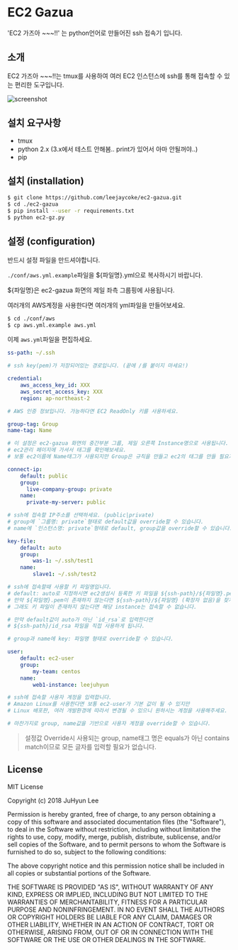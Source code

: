 # EC2 Gazua

'EC2 가즈아 ~~~!!' 는 python언어로 만들어진 ssh 접속기 입니다.

## 소개

EC2 가즈아 ~~~!!는 tmux를 사용하여 여러 EC2 인스턴스에 ssh를 통해 접속할 수 있는 편리한 도구입니다.

![screenshot](./image/tty.gif)

## 설치 요구사항

- tmux
- python 2.x (3.x에서 테스트 안해봄.. print가 있어서 아마 안될꺼야..)
- pip

## 설치 (installation)


```bash
$ git clone https://github.com/leejaycoke/ec2-gazua.git
$ cd ./ec2-gazua
$ pip install --user -r requirements.txt 
$ python ec2-gz.py
```

## 설정 (configuration)

반드시 설정 파일을 만드셔야합니다.

`./conf/aws.yml.example`파일을 ${파일명}.yml으로 복사하시기 바랍니다.

${파일명}은 ec2-gazua 화면의 제일 좌측 그룹핑에 사용됩니다.

여러개의 AWS계정을 사용한다면 여러개의 yml파일을 만들어보세요.

```bash
$ cd ./conf/aws
$ cp aws.yml.example aws.yml
```

이제 `aws.yml`파일을 편집하세요.

```yml
ss-path: ~/.ssh

# ssh key(pem)가 저장되어있는 경로입니다. (끝에 /를 붙이지 마세요!)
```

```yml
credential:
    aws_access_key_id: XXX
    aws_secret_access_key: XXX
    region: ap-northeast-2

# AWS 인증 정보입니다. 가능하다면 EC2 ReadOnly 키를 사용하세요.
```

```yml
group-tag: Group
name-tag: Name

# 이 설정은 ec2-gazua 화면의 중간부분 그룹, 제일 오른쪽 Instance명으로 사용됩니다.
# ec2관리 페이지에 가셔서 태그를 확인해보세요.
# 보통 ec2이름에 Name태그가 사용되지만 Group은 규칙을 만들고 ec2의 태그를 만들 필요가 있습니다.
```

```yml
connect-ip:
    default: public
    group:
      live-company-group: private
    name:
      private-my-server: public

# ssh에 접속할 IP주소를 선택하세요. (public|private)
# group에 `그룹명: private`형태로 default값을 override할 수 있습니다.
# name에 `인스턴스명: private`형태로 default, group값을 override할 수 있습니다.
```

```yml
key-file:
    default: auto
    group:
        was-1: ~/.ssh/test1
    name:
        slave1: ~/.ssh/test2

# ssh에 접속할때 사용할 키 파일명입니다.
# default: auto로 지정하시면 ec2생성시 등록한 키 파일을 ${ssh-path}/${파일명}.pem 경로에서 찾습니다.
# 만약 ${파일명}.pem이 존재하지 않는다면 ${ssh-path}/${파일명} (확장자 없음)을 찾게됩니다.
# 그래도 키 파일이 존재하지 않는다면 해당 instance는 접속할 수 없습니다.

# 만약 default값이 auto가 아닌 `id_rsa`로 입력한다면
# ${ssh-path}/id_rsa 파일을 직접 사용하게 됩니다.

# group과 name에 key: 파일명 형태로 override할 수 있습니다.
```

```yml
user:
    default: ec2-user
    group:
        my-team: centos
    name:
        web1-instance: leejuhyun

# ssh에 접속할 사용자 계정을 입력합니다.
# Amazon Linux를 사용한다면 보통 ec2-user가 기본 값이 될 수 있지만
# Linux 배포판, 여러 개발환경에 따라서 변경될 수 있으니 원하시는 계정을 사용해주세요.

# 마찬가지로 group, name값을 기반으로 사용자 계정을 override할 수 있습니다.
```

> 설정값 Override시 사용되는 group, name태그 명은 equals가 아닌 contains match이므로 모든 글자를 입력할 필요가 없습니다.

## License

MIT License

Copyright (c) 2018 JuHyun Lee

Permission is hereby granted, free of charge, to any person obtaining a copy
of this software and associated documentation files (the "Software"), to deal
in the Software without restriction, including without limitation the rights
to use, copy, modify, merge, publish, distribute, sublicense, and/or sell
copies of the Software, and to permit persons to whom the Software is
furnished to do so, subject to the following conditions:

The above copyright notice and this permission notice shall be included in all
copies or substantial portions of the Software.

THE SOFTWARE IS PROVIDED "AS IS", WITHOUT WARRANTY OF ANY KIND, EXPRESS OR
IMPLIED, INCLUDING BUT NOT LIMITED TO THE WARRANTIES OF MERCHANTABILITY,
FITNESS FOR A PARTICULAR PURPOSE AND NONINFRINGEMENT. IN NO EVENT SHALL THE
AUTHORS OR COPYRIGHT HOLDERS BE LIABLE FOR ANY CLAIM, DAMAGES OR OTHER
LIABILITY, WHETHER IN AN ACTION OF CONTRACT, TORT OR OTHERWISE, ARISING FROM,
OUT OF OR IN CONNECTION WITH THE SOFTWARE OR THE USE OR OTHER DEALINGS IN THE
SOFTWARE.
